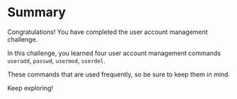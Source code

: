 # Summary

Congratulations! You have completed the user account management challenge.

In this challenge, you learned four user account management commands `useradd`, `passwd`, `usermod`, `userdel`.

These commands that are used frequently, so be sure to keep them in mind.

Keep exploring!
